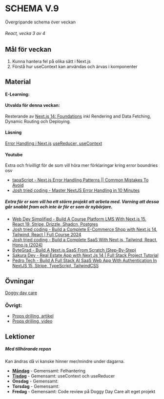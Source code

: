 # SCHEMA V.9
Övergripande schema över veckan

###### React, vecka 3 av 4

## Mål för veckan
1. Kunna hantera fel på olika sätt i Next.js
2. Förstå hur useContext kan användas och ärvas i komponenter

## Material
#### E-Learning:
#### Utvalda för denna veckan:
Resterande av [Next.js 14: Foundations](https://app.pluralsight.com/library/courses/nextjs-13-fundamentals/table-of-contents) inkl Rendering and Data Fetching, Dynamic Routing och Deploying.
#### Läsning
[Error Handling i Next.js](https://nextjs.org/docs/app/getting-started/error-handling)
[useReducer, useContext](https://www.webdevtutor.net/blog/typescript-usecontext-usereducer)
#### Youtube
Extra och frivilligt för de som vill höra mer förklaringar kring error boundries osv
* [tapaScript - Next.js Error Handling Patterns || Common Mistakes To Avoid](https://www.youtube.com/watch?v=WBACCNJAzog)
* [Josh tried coding - Master NextJS Error Handling in 10 Minutes](https://www.youtube.com/watch?v=CfkiO8wTSOY)

##### Extra för er som vill ha ett större projekt att arbeta med. Varning att dessa går snabbt fram och inte är för er som är nybörjare.
* [Web Dev Simplified - Build A Course Platform LMS With Next.js 15, React 19, Stripe, Drizzle, Shadcn, Postgres](https://www.youtube.com/watch?v=OAyQ3Wyyzfg)
* [Josh tried coding - Build a Complete E-Commerce Shop with Next.js 14, Tailwind, React | Full Course 2024](https://www.youtube.com/watch?v=SG82Aqcaaa0)
* [Josh tried coding - Build a Complete SaaS With Next.js, Tailwind, React, Hono.js (2024)](https://www.youtube.com/watch?v=vEQlN17miq8)
* [ByteGrad - Build A Next.js SaaS From Scratch (Step-By-Step)](https://www.youtube.com/watch?v=ERGkwdyjtcM)
* [Sakura Dev - Real Estate App with Next Js 14 | Full Stack Project Tutorial](https://www.youtube.com/watch?v=DEhgtpMxuOQ&list=PLhnVDNT5zYN9ej5u4ftvLYtebI2xVTTyx)
* [Pedro Tech - Build A Full Stack AI SaaS Web App With Authentication In NextJS 15, Stripe, TypeScript, TailwindCSS](https://www.youtube.com/watch?v=RUE3nYI75VE)

## Övningar
[Doggy day care](https://github.com/Lexicon-frontend-2024-2025/doggy-daycare/blob/main/README.md)

### Övrigt:
* [Props drilling, artikel](https://www.freecodecamp.org/news/prop-drilling-in-react-explained-with-examples/)
* [Props drilling, video](https://www.youtube.com/watch?v=QLO64jkGkRg)

## Lektioner
##### Med tillhörande repon
Kan ändras då vi kanske hinner mer/mindre under dagarna.
* **[Måndag](https://github.com/Robert-Lexicon/lektion-shop)** - Gemensamt: Felhantering
* **[Tisdag](https://github.com/Lexicon-frontend-2024-2025/lektion-25-feb)** - Gemensamt: useContext och useReducer
* **Onsdag** - Gemensamt: 
* **Torsdag** - Gemensamt: 
* **Fredag** - Gemensamt: Code review på Doggy Day Care alt eget projekt
